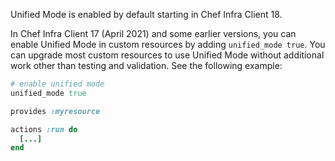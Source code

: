 Unified Mode is enabled by default starting in Chef Infra Client 18.

In Chef Infra Client 17 (April 2021) and some earlier versions, you can enable Unified Mode in custom resources by adding `unified_mode true`. You can upgrade most custom resources to use Unified Mode without additional work other than testing and validation. See the following example:

```ruby
# enable unified mode
unified_mode true

provides :myresource

actions :run do
  [...]
end
```

